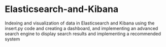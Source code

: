 # Elasticsearch-and-Kibana
Indexing and visualization of data in Elasticsearch and Kibana using the insert.py code and creating a dashboard, and implementing an advanced search engine to display search results and implementing a recommended system

